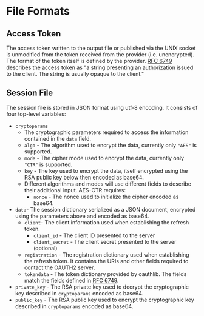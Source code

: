 # File Formats

## Access Token

The access token written to the output file or published via the UNIX socket is unmodified from the token received from the provider (i.e. unencrypted).  The format of the token itself is defined by the provider.  [RFC 6749](https://tools.ietf.org/html/rfc6749#page-10) describes the access token as "a string presenting an authorization issued to the client.  The string is usually opaque to the client."

## Session File

The session file is stored in JSON format using utf-8 encoding.  It consists of four top-level variables:
* `cryptoparams`
	* The cryptographic parameters required to access the information contained in the `data` field.
	* `algo` - The algorithm used to encrypt the data, currently only `"AES"` is supported.
	* `mode` - The cipher mode used to encrypt the data, currently only `"CTR"` is supported.
	* `key` - The key used to encrypt the data, itself encrypted using the RSA public key below then encoded as base64.
	* Different algorithms and modes will use different fields to describe their additional input. AES-CTR requires:
		* `nonce` - The nonce used to initialize the cipher encoded as base64.
* `data`- The session dictionary serialized as a JSON document, encrypted using the parameters above and encoded as base64.
	* `client`- The client information used when establishing the refresh token.
		* `client_id` - The client ID presented to the server
		* `client_secret` - The client secret presented to the server (optional)
	* `registration` - The registration dictionary used when establishing the refresh token. It contains the URIs and other fields required to contact the OAUTH2 server.
	* `tokendata` - The token dictionary provided by oauthlib. The fields match the fields defined in [RFC 6749](https://tools.ietf.org/html/rfc6749).
* `private_key` - The RSA private key used to decrypt the cryptographic key described in `cryptoparams` encoded as base64.
* `public_key` - The RSA public key used to encrypt the cryptographic key described in `cryptoparams` encoded as base64.
